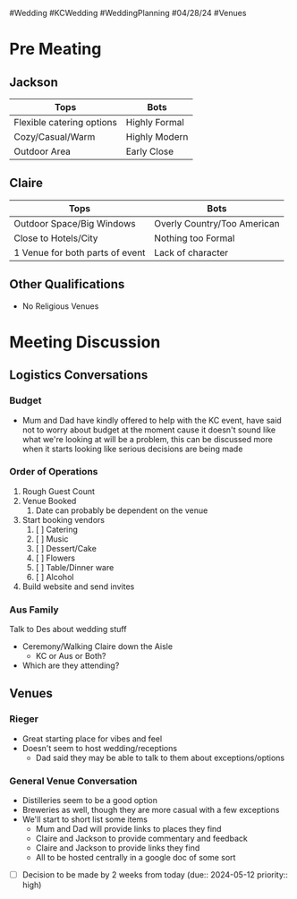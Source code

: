 #Wedding #KCWedding #WeddingPlanning #04/28/24 #Venues
# Pre Meating
## Jackson 

| Tops                      | Bots          |
| ------------------------- | ------------- |
| Flexible catering options | Highly Formal |
| Cozy/Casual/Warm          | Highly Modern |
| Outdoor Area              | Early Close   |
## Claire

| Tops                            | Bots                        |
| ------------------------------- | --------------------------- |
| Outdoor Space/Big Windows       | Overly Country/Too American |
| Close to Hotels/City            | Nothing too Formal          |
| 1 Venue for both parts of event | Lack of character           |
## Other Qualifications
- No Religious Venues
# Meeting Discussion

## Logistics Conversations
### Budget
- Mum and Dad have kindly offered to help with the KC event, have said not to worry about budget at the moment cause it doesn't sound like what we're looking at will be a problem, this can be discussed more when it starts looking like serious decisions are being made
### Order of Operations
1. Rough Guest Count
2. Venue Booked
	1. Date can probably be dependent on the venue
3. Start booking vendors
	1. [ ] Catering
	2. [ ] Music
	3. [ ] Dessert/Cake
	4. [ ] Flowers
	5. [ ] Table/Dinner ware
	6. [ ] Alcohol
4. Build website and send invites 

### Aus Family
Talk to Des about wedding stuff
- Ceremony/Walking Claire down the Aisle
	- KC or Aus or Both?
- Which are they attending?

## Venues

### Rieger
- Great starting place for vibes and feel
- Doesn't seem to host wedding/receptions
	- Dad said they may be able to talk to them about exceptions/options

### General Venue Conversation
- Distilleries seem to be a good option 
- Breweries as well, though they are more casual with a few exceptions
- We'll start to short list some items
	- Mum and Dad will provide links to places they find
	- Claire and Jackson to provide commentary and feedback
	- Claire and Jackson to provide links they find
	- All to be hosted centrally in a google doc of some sort
- [ ] Decision to be made by 2 weeks from today (due:: 2024-05-12 priority:: high)
